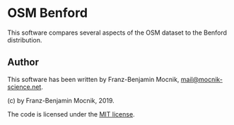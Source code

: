 # OSM Benford

This software compares several aspects of the OSM dataset to the Benford distribution.

## Author

This software has been written by Franz-Benjamin Mocnik, <mail@mocnik-science.net>.

(c) by Franz-Benjamin Mocnik, 2019.

The code is licensed under the [MIT license](https://github.com/mocnik-science/osm-benford/blob/master/LICENSE).
